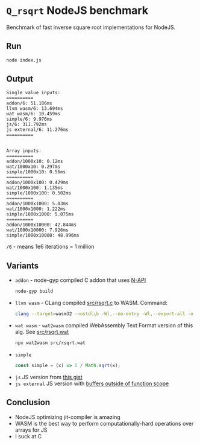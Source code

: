 # `Q_rsqrt` NodeJS benchmark

Benchmark of fast inverse square root implementations for NodeJS.

## Run

```bash
node index.js
```


## Output

```
Single value inputs:
==========
addon/6: 51.186ms
llvm wasm/6: 13.694ms
wat wasm/6: 10.459ms
simple/6: 9.976ms
js/6: 311.792ms
js external/6: 11.276ms
==========


Array inputs:
==========
addon/1000x10: 0.12ms
wat/1000x10: 0.297ms
simple/1000x10: 0.56ms
==========
addon/1000x100: 0.429ms
wat/1000x100: 1.135ms
simple/1000x100: 0.502ms
==========
addon/1000x1000: 5.03ms
wat/1000x1000: 1.222ms
simple/1000x1000: 5.075ms
==========
addon/1000x10000: 42.844ms
wat/1000x10000: 7.926ms
simple/1000x10000: 48.996ms
```


`/6` - means 1e6 iterations = 1 million

## Variants

- `addon` - node-gyp compiled C addon that uses [N-API](https://nodejs.org/api/n-api.html) 
  ```bash
  node-gyp build
  ```
- `llvm wasm` - CLang compiled [src/rsqrt.c](src/rsqrt.c) to WASM.
  Command:
  ```bash
  clang --target=wasm32 -nostdlib -Wl,--no-entry -Wl,--export-all -o build/Release/rsqrt.wasm src/rsqrt.c
  ```
- `wat wasm` - `wat2wasm` compiled WebAssembly Text Format version of this alg. See [src/rsqrt.wat](src/rsqrt.wat)
  ```bash
  npx wat2wasm src/rsqrt.wat
  ```
- `simple`
  ```javascript
  const simple = (x) => 1 / Math.sqrt(x);
  ```
- `js` JS version from [this gist](https://gist.github.com/starfys/aaaee80838d0e013c27d)
- `js external` JS version with [buffers outside of function scope](https://gist.github.com/starfys/aaaee80838d0e013c27d?permalink_comment_id=3875468#gistcomment-3875468)


## Conclusion 

- NodeJS optimizing jit-compiler is amazing
- WASM is the best way to perform computationally-hard operations over arrays for JS
- I suck at C
